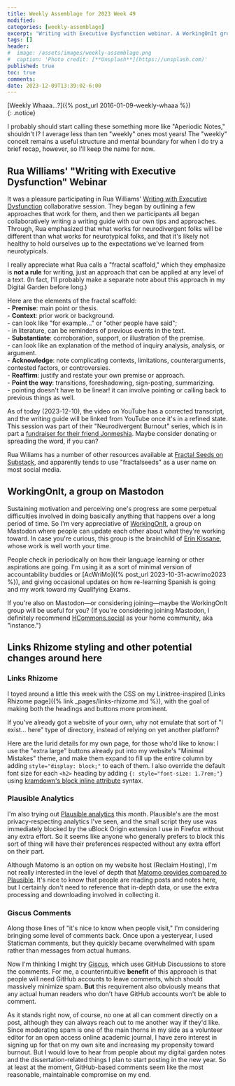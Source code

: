 ```yaml
---
title: Weekly Assemblage for 2023 Week 49
modified:
categories: [weekly-assemblage]
excerpt: 'Writing with Executive Dysfunction webinar. A WorkingOnIt group. Links Rhizome and other site updates.'
tags: []
header:
#  image: /assets/images/weekly-assemblage.png
#  caption: 'Photo credit: [**Unsplash**](https://unsplash.com)'
published: true
toc: true
comments:
date: 2023-12-09T13:39:02-6:00
---
```

  
[Weekly Whaaa…?]({% post_url 2016-01-09-weekly-whaaa %})  
{: .notice}  

I probably should start calling these something more like "Aperiodic Notes," shouldn't I? I average less than ten "weekly" ones most years! The "weekly" conceit remains a useful structure and mental boundary for when I do try a brief recap, however, so I'll keep the name for now.  

## Rua Williams' "Writing with Executive Dysfunction" Webinar  

It was a pleasure participating in Rua Williams' [Writing with Executive Dysfunction](https://www.youtube.com/watch?v=zQ5kH59_b8s) collaborative session. They began by outlining a few approaches that work for them, and then we participants all began collaboratively writing a writing guide with our own tips and approaches. Through, Rua emphasized that what works for neurodivergent folks will be different than what works for neurotypical folks, and that it's likely not healthy to hold ourselves up to the expectations we've learned from neurotypicals.  

I really appreciate what Rua calls a "fractal scaffold," which they emphasize is **not a rule** for writing, just an approach that can be applied at any level of a text. (In fact, I'll probably make a separate note about this approach in my Digital Garden before long.)  

Here are the elements of the fractal scaffold:  
    - **Premise**: main point or thesis.  
    - **Context**: prior work or background.  
        - can look like "for example…" or "other people have said";  
        - in literature, can be reminders of previous events in the text.  
    - **Substantiate**: corroboration, support, or illustration of the premise.  
        - can look like an explanation of the method of inquiry analysis, analysis, or argument.  
    - **Acknowledge**: note complicating contexts, limitations, counterarguments, contested factors, or controversies.  
    - **Reaffirm**: justify and restate your own premise or approach.  
    - **Point the way**: transitions, foreshadowing, sign-posting, summarizing.  
        - pointing doesn't have to be linear! it can involve pointing or calling back to previous things as well.  

As of today (2023-12-10), the video on YouTube has a corrected transcript, and the writing guide will be linked from YouTube once it's in a refined state. This session was part of their "Neurodivergent Burnout" series, which is in part a [fundraiser for their friend Jonmeshia](https://www.gofundme.com/f/jonmeshia-find-a-stable-future). Maybe consider donating or spreading the word, if you can?  

Rua Wiliams has a number of other resources available at [Fractal Seeds on Substack](https://fractalecho.substack.com/), and apparently tends to use "fractalseeds" as a user name on most social media.  

## WorkingOnIt, a group on Mastodon  

Sustaining motivation and perceiving one's progress are some perpetual difficulties involved in doing basically anything that happens over a long period of time. So I'm very appreciative of [WorkingOnIt](https://a.gup.pe/u/workingonit), a group on Mastodon where people can update each other about what they're working toward. In case you're curious, this group is the brainchild of [Erin Kissane](https://mas.to/@kissane), whose work is well worth your time.  

People check in periodically on how their language learning or other aspirations are going. I'm using it as a sort of minimal version of accountability buddies or [AcWriMo]({% post_url 2023-10-31-acwrimo2023 %}), and giving occasional updates on how re-learning Spanish is going and my work toward my Qualifying Exams.  

If you're also on Mastodon—or considering joining—maybe the WorkingOnIt group will be useful for you? (If you're considering joining Mastodon, I definitely recommend [HCommons.social](https://hcommons.social/about) as your home community, aka "instance.")  

## Links Rhizome styling and other potential changes around here  

### Links Rhizome  

I toyed around a little this week with the CSS on my Linktree-inspired [Links Rhizome page]({% link _pages/links-rhizome.md %}), with the goal of making both the headings and buttons more prominent.  

If you've already got a website of your own, why not emulate that sort of "I exist… here" type of directory, instead of relying on yet another platform?  

Here are the lurid details for my own page, for those who'd like to know: I use the "extra large" buttons already put into my website's "Minimal Mistakes" theme, and make them expand to fill up the entire column by adding `style="display: block;"` to each of them. I also override the default font size for each `<h2>` heading by adding `{: style="font-size: 1.7rem;"}` using [kramdown's block inline attribute](https://kramdown.gettalong.org/syntax.html#block-ials) syntax.  

### Plausible Analytics  

I'm also trying out [Plausible analytics](https://plausible.io/) this month. Plausible's are the most privacy-respecting analytics I've seen, and the small script they use was immediately blocked by the uBlock Origin extension I use in Firefox without any extra effort. So it seems like anyone who generally prefers to block this sort of thing will have their preferences respected without any extra effort on their part.  

Although Matomo is an option on my website host (Reclaim Hosting), I'm not really interested in the level of depth that [Matomo provides compared to Plausible](https://plausible.io/vs-matomo). It's nice to know that people are reading posts and notes here, but I certainly don't need to reference that in-depth data, or use the extra processing and downloading involved in collecting it.  

### Giscus Comments  

Along those lines of "it's nice to know when people visit," I'm considering bringing some level of comments back. Once upon a yesteryear, I used Staticman comments, but they quickly became overwhelmed with spam rather than messages from actual humans.  

Now I'm thinking I might try [Giscus](https://giscus.app/), which uses GitHub Discussions to store the comments. For me, a counterintuitive **benefit** of this approach is that people will need GitHub accounts to leave comments, which should massively minimize spam. **But** this requirement also obviously means that any actual human readers who don't have GitHub accounts won't be able to comment.  

As it stands right now, of course, no one at all can comment directly on a post, although they can always reach out to me another way if they'd like. Since moderating spam is one of the main thorns in my side as a volunteer editor for an open access online academic journal, I have zero interest in signing up for that on my own site and increasing my propensity toward burnout. But I would love to hear from people about my digital garden notes and the dissertation-related things I plan to start posting in the new year. So at least at the moment, GitHub-based comments seem like the most reasonable, maintainable compromise on my end.  